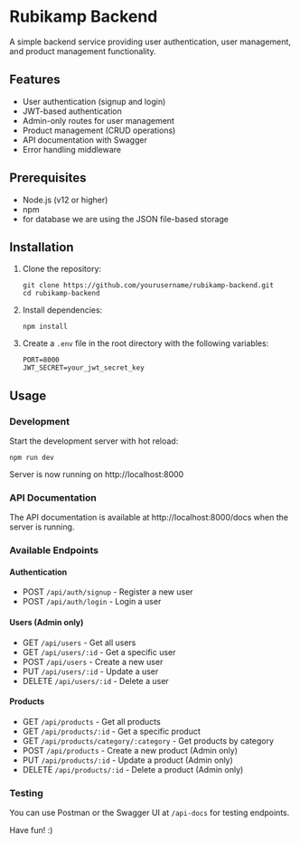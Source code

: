 # Rubikamp Backend

A simple backend service providing user authentication, user management, and product management functionality.

## Features

- User authentication (signup and login)
- JWT-based authentication
- Admin-only routes for user management
- Product management (CRUD operations)
- API documentation with Swagger
- Error handling middleware

## Prerequisites

- Node.js (v12 or higher)
- npm
- for database we are using the JSON file-based storage

## Installation

1. Clone the repository:
   ```
   git clone https://github.com/yourusername/rubikamp-backend.git
   cd rubikamp-backend
   ```

2. Install dependencies:
   ```
   npm install
   ```

3. Create a `.env` file in the root directory with the following variables:
   ```
   PORT=8000
   JWT_SECRET=your_jwt_secret_key
   ```

## Usage

### Development

Start the development server with hot reload:
```
npm run dev
```

Server is now running on http://localhost:8000

### API Documentation

The API documentation is available at http://localhost:8000/docs when the server is running.

### Available Endpoints

#### Authentication
- POST `/api/auth/signup` - Register a new user
- POST `/api/auth/login` - Login a user

#### Users (Admin only)
- GET `/api/users` - Get all users
- GET `/api/users/:id` - Get a specific user
- POST `/api/users` - Create a new user
- PUT `/api/users/:id` - Update a user
- DELETE `/api/users/:id` - Delete a user

#### Products
- GET `/api/products` - Get all products
- GET `/api/products/:id` - Get a specific product
- GET `/api/products/category/:category` - Get products by category
- POST `/api/products` - Create a new product (Admin only)
- PUT `/api/products/:id` - Update a product (Admin only)
- DELETE `/api/products/:id` - Delete a product (Admin only)

### Testing

You can use Postman or the Swagger UI at `/api-docs` for testing endpoints.

Have fun! :)
